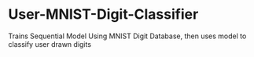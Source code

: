 # User-MNIST-Digit-Classifier
Trains Sequential Model Using MNIST Digit Database, then uses model to classify user drawn digits
